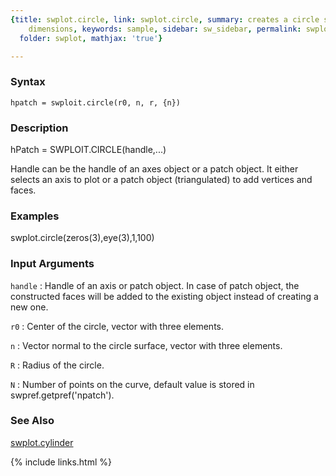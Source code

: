 ```yaml
---
{title: swplot.circle, link: swplot.circle, summary: creates a circle surface in 3
    dimensions, keywords: sample, sidebar: sw_sidebar, permalink: swplot_circle.html,
  folder: swplot, mathjax: 'true'}

---
```


### Syntax

`hpatch = swploit.circle(r0, n, r, {n})`

### Description

hPatch = SWPLOIT.CIRCLE(handle,...)
 
Handle can be the handle of an axes object or a patch object. It either
selects an axis to plot or a patch object (triangulated) to add vertices
and faces.
 

### Examples

swplot.circle(zeros(3),eye(3),1,100)

### Input Arguments

`handle`
: Handle of an axis or patch object. In case of patch object, the
  constructed faces will be added to the existing object instead
  of creating a new one.

`r0`
: Center of the circle, vector with three elements.

`n`
: Vector normal to the circle surface, vector with three elements.

`R`
: Radius of the circle.

`N`
: Number of points on the curve, default value is stored in
  swpref.getpref('npatch').

### See Also

[swplot.cylinder](swplot_cylinder.html)

{% include links.html %}
